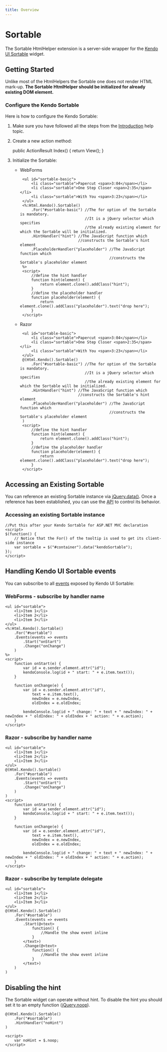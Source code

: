 ```yaml
---
title: Overview
---
```


# Sortable

The Sortable HtmlHelper extension is a server-side wrapper for the [Kendo UI Sortable](/api/web/sortable) widget.

## Getting Started

Unlike most of the HtmlHelpers the Sortable one does not render HTML mark-up. **The Sortable HtmlHelper should be initialized for already existing DOM element.**

### Configure the Kendo Sortable

Here is how to configure the Kendo Sortable:

 1.  Make sure you have followed all the steps from the [Introduction](/aspnet-mvc/introduction) help topic.
 2.  Create a new action method:

        public ActionResult Index()
        {
            return View();
        }

 3.  Initialize the Sortable:
     - WebForms

            <ul id="sortable-basic">
                <li class="sortable">Papercut <span>3:04</span></li>
                <li class="sortable">One Step Closer <span>2:35</span></li>
                <li class="sortable">With You <span>3:23</span></li>
            </ul>
            <%:Html.Kendo().Sortable()
                .For("#sortable-basic") //The for option of the Sortable is mandatory.
                                        //It is a jQuery selector which specifies 
                                        //the already existing element for which the Sortable will be initialized.
                .HintHandler("hint") //The JavaScript function which 
                                     //constructs the Sortable's hint element
                .PlaceholderHandler("placeholder") //The JavaScript function which
                                                   //constructs the Sortable's placeholder element
            %>
            <script>
                //define the hint handler
                function hint(element) {
                    return element.clone().addClass("hint");
                }
                //define the placeholder handler
                function placeholder(element) {
                    return element.clone().addClass("placeholder").text("drop here");
                }
            </script>
     - Razor

            <ul id="sortable-basic">
                <li class="sortable">Papercut <span>3:04</span></li>
                <li class="sortable">One Step Closer <span>2:35</span></li>
                <li class="sortable">With You <span>3:23</span></li>
            </ul>
            @(Html.Kendo().Sortable()
                .For("#sortable-basic") //The for option of the Sortable is mandatory.
                                        //It is a jQuery selector which specifies 
                                        //the already existing element for which the Sortable will be initialized.
                .HintHandler("hint") //The JavaScript function which 
                                     //constructs the Sortable's hint element
                .PlaceholderHandler("placeholder") //The JavaScript function which
                                                   //constructs the Sortable's placeholder element
            )
            <script>
                //define the hint handler
                function hint(element) {
                    return element.clone().addClass("hint");
                }
                //define the placeholder handler
                function placeholder(element) {
                    return element.clone().addClass("placeholder").text("drop here");
                }
            </script>

## Accessing an Existing Sortable

You can reference an existing Sortable instance via [jQuery.data()](http://api.jquery.com/jQuery.data/).
Once a reference has been established, you can use the [API](/api/web/sortable#methods) to control its behavior.

### Accessing an existing Sortable instance

    //Put this after your Kendo Sortable for ASP.NET MVC declaration
    <script>
    $(function() {
        // Notice that the For() of the tooltip is used to get its client-side instance
        var sortable = $("#container").data("kendoSortable");
    });
    </script>


## Handling Kendo UI Sortable events

You can subscribe to all [events](/api/web/sortable#events) exposed by Kendo UI Sortable:

### WebForms - subscribe by handler name

    <ul id="sortable">
        <li>Item 1</li>
        <li>Item 2</li>
        <li>Item 3</li>
    </ul>
    <%:Html.Kendo().Sortable()
        .For("#sortable")
        .Events(events => events
            .Start("onStart")
            .Change("onChange")
        )
    %>
    <script>
        function onStart(e) {
            var id = e.sender.element.attr("id");
            kendoConsole.log(id + " start: " + e.item.text());
        }

        function onChange(e) {
            var id = e.sender.element.attr("id"),
                text = e.item.text(),
                newIndex = e.newIndex,
                oldIndex = e.oldIndex;

            kendoConsole.log(id + " change: " + text + " newIndex: " + newIndex + " oldIndex: " + oldIndex + " action: " + e.action);
        }
    </script>

### Razor - subscribe by handler name

    <ul id="sortable">
        <li>Item 1</li>
        <li>Item 2</li>
        <li>Item 3</li>
    </ul>
    @(Html.Kendo().Sortable()
        .For("#sortable")
        .Events(events => events
            .Start("onStart")
            .Change("onChange")
        )
    )
    <script>
        function onStart(e) {
            var id = e.sender.element.attr("id");
            kendoConsole.log(id + " start: " + e.item.text());
        }

        function onChange(e) {
            var id = e.sender.element.attr("id"),
                text = e.item.text(),
                newIndex = e.newIndex,
                oldIndex = e.oldIndex;

            kendoConsole.log(id + " change: " + text + " newIndex: " + newIndex + " oldIndex: " + oldIndex + " action: " + e.action);
        }
    </script>

### Razor - subscribe by template delegate

    <ul id="sortable">
        <li>Item 1</li>
        <li>Item 2</li>
        <li>Item 3</li>
    </ul>
    @(Html.Kendo().Sortable()
        .For("#sortable")
        .Events(events => events
            .Start(@<text>
                function() {
                    //Handle the show event inline
                }
            </text>)
            .Change(@<text>
                function() {
                    //Handle the show event inline
                }
            </text>)
        )
    )

## Disabling the hint

The Sortable widget can operate without hint. To disable the hint you should set it to an empty function ([jQuery.noop](http://api.jquery.com/jQuery.noop/)).

    @(Html.Kendo().Sortable()
        .For("#sortable")
        .HintHandler("noHint")
    )
    
    <script>
        var noHint = $.noop;
    </script>

